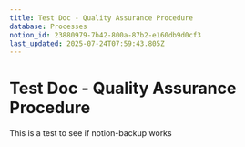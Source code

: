 ```yaml
---
title: Test Doc - Quality Assurance Procedure
database: Processes
notion_id: 23880979-7b42-800a-87b2-e160db9d0cf3
last_updated: 2025-07-24T07:59:43.805Z
---
```


# Test Doc - Quality Assurance Procedure


This is a test to see if notion-backup works


